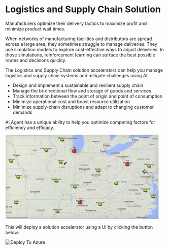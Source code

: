 [image1]: ProductDelivery.gif "Trained Agent"

# Logistics and Supply Chain Solution

Manufacturers optimize their delivery tactics to maximize profit and minimize product wait times. 

When networks of manufacturing facilities and distributors are spread across a large area, they sometimes struggle to manage deliveries. They use simulation models to explore cost-effective ways to adjust deliveries. In those simulations, reinforcement learning can surface the best possible routes and decisions quickly.

The Logistics and Supply Chain solution accelerators can help you manage logistics and supply chain systems and mitigate challenges using AI:

- Design and implement a sustainable and resilient supply chain
- Manage the bi-directional flow and storage of goods and services
- Track information between the point of origin and point of consumption
- Minimize operational cost and boost resource utilization
- Minimize supply-chain disruptions and adapt to changing customer demands

AI Agent has a unique ability to help you optimize competing factors for efficiency and efficacy.


![Trained Agent][image1]


This will deploy a solution accelerator using a UI by clicking the button below:

![Deploy To Azure](https://aka.ms/deploytoazurebutton)
